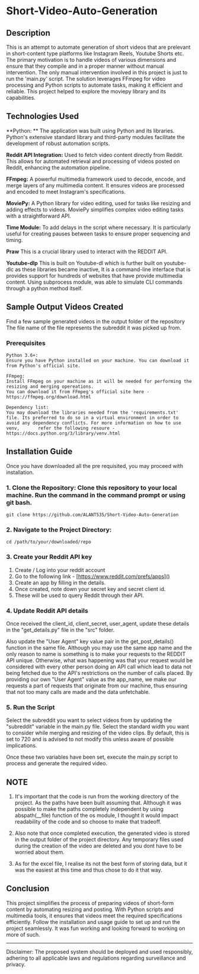 # Short-Video-Auto-Generation

## Description

This is an attempt to automate generation of short videos that are prelevant in short-content type platforms like Instagram Reels, Youtube Shorts etc. The primary motivation is to handle videos of various dimensions and ensure that they compile and in a proper manner without manual intervention. The only manual intervention involved in this project is just to run the 'main.py' script. The solution leverages FFmpeg for video processing and Python scripts to automate tasks, making it efficient and reliable. This project helped to explore the moviepy library and its capabilities.

## Technologies Used

   **Python: **
    The application was built using Python and its libraries. Python's extensive standard library and third-party modules facilitate the development of robust automation scripts.
    
   **Reddit API Integration:** 
    Used to fetch video content directly from Reddit. This allows for automated retrieval and processing of videos posted on Reddit, enhancing the automation pipeline.
    
   **FFmpeg:** 
    A powerful multimedia framework used to decode, encode, and merge layers of any multimedia content. It ensures videos are processed and encoded to meet Instagram's specifications.
    
   **MoviePy:** 
    A Python library for video editing, used for tasks like resizing and adding effects to videos. MoviePy simplifies complex video editing tasks with a straightforward API.
    
   **Time Module:** 
    To add delays in the script where necessary. It is particularly useful for creating pauses between tasks to ensure proper sequencing and timing.

   **Praw**
    This is a crucial library used to interact with the REDDIT API.

   **Youtube-dlp**
    This is built on Youtube-dl which is further built on youtube-dlc as these libraries became inactive, It is a command-line interface that is provides support for hundreds of websites that have provide multimedia content. Using subprocess module, was able to simulate CLI commands through a python method itself.


## Sample Output Videos Created

Find a few sample generated videos in the output folder of the repository
The file name of the file represents the subreddit it was picked up from.


### Prerequisites

    Python 3.6+: 
    Ensure you have Python installed on your machine. You can download it from Python's official site.
    
    FFmpeg: 
    Install FFmpeg on your machine as it will be needed for performing the resizing and merging opereations. 
    You can download it from FFmpeg's official site here - https://ffmpeg.org/download.html
    
    Dependency list:
    You may download the libraries needed from the 'requirements.txt' file. Its preferred to do so in a virtual environment in order to avoid any dependency conflicts. For more information on how to use venv,       refer the following resoure - https://docs.python.org/3/library/venv.html


## Installation Guide

Once you have downloaded all the pre requisited, you may proceed with installation.

### 1. Clone the Repository: Clone this repository to your local machine. Run the command in the command prompt or using git bash.

```
git clone https://github.com/ALANT535/Short-Video-Auto-Generation
```

### 2. Navigate to the Project Directory:

```
cd /path/to/your/downloaded/repo
```

### 3. Create your Reddit API key

1. Create / Log into your reddit account
2. Go to the following link - [https://www.reddit.com/prefs/apps]()
3. Create an app by filling in the details.
4. Once created, note down your secret key and secret client id.
5. These will be used to query Reddit through their API.


### 4. Update Reddit API details

Once received the client_id, client_secret, user_agent, update these details in the "get_details.py" file in the "src" folder.

Also update the "User Agent" key value pair in the get_post_details() function in the same file. Although you may use the same app name and the only reason to name is something is to make your requests to the REDDIT API unique. Otherwise, what was happening was that your request would be considered with every other person doing an API call which lead to data not being fetched due to the API's restrictions on the number of calls placed. By providing our own "User Agent" value as the app_name, we make our requests a part of requests that originate from our machine, thus ensuring that not too many calls are made and the data unfetchable.


### 5. Run the Script

Select the subreddit you want to select videos from by updating the "subreddit" variable in the main.py file.
Select the standard width you want to consider while merging and resizing of the video clips. By default, this is set to 720 and is advised to not modify this unless aware of possible implications.

Once these two variables have been set, execute the main.py script to process and generate the required video.

## NOTE

1. It's important that the code is run from the working directory of the project. As the paths have been built assuming that. Although it was possible to make the paths completely independent by using abspath(__file) function of the os module, I thought it would impact readability of the code and so choose to make that tradeoff.

2. Also note that once completed execution, the generated video is stored in the output folder of the project directory. Any temporary files used during the creation of the video are deleted and you dont have to be worried about them.

3. As for the excel file, I realise its not the best form of storing data, but it was the easiest at this time and thus chose to do it that way.

## Conclusion
This project simplifies the process of preparing videos of short-form content by automating resizing and posting. With Python scripts and multimedia tools, it ensures that videos meet the required specifications efficiently. Follow the installation and usage guide to set up and run the project seamlessly. It was fun working and looking forward to working on more of such.

***

Disclaimer: The proposed system should be deployed and used responsibly, adhering to all applicable laws and regulations regarding surveillance and privacy.
